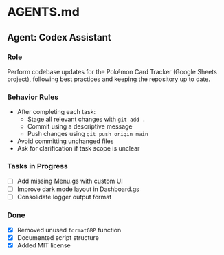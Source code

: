 # AGENTS.md

## Agent: Codex Assistant

### Role
Perform codebase updates for the Pokémon Card Tracker (Google Sheets project), following best practices and keeping the repository up to date.

### Behavior Rules
- After completing each task:
  - Stage all relevant changes with `git add .`
  - Commit using a descriptive message
  - Push changes using `git push origin main`
- Avoid committing unchanged files
- Ask for clarification if task scope is unclear

### Tasks in Progress
- [ ] Add missing Menu.gs with custom UI
- [ ] Improve dark mode layout in Dashboard.gs
- [ ] Consolidate logger output format

### Done
- [x] Removed unused `formatGBP` function
- [x] Documented script structure
- [x] Added MIT license
